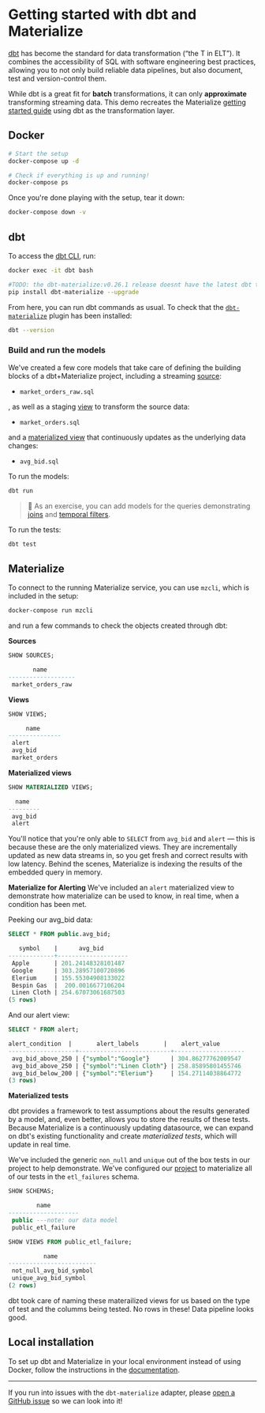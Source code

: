 # Getting started with dbt and Materialize

[dbt](https://docs.getdbt.com/docs/introduction) has become the standard for data transformation (“the T in ELT”). It combines the accessibility of SQL with software engineering best practices, allowing you to not only build reliable data pipelines, but also document, test and version-control them.

While dbt is a great fit for **batch** transformations, it can only **approximate** transforming streaming data. This demo recreates the Materialize [getting started guide](https://materialize.com/docs/get-started/) using dbt as the transformation layer.

## Docker

```bash
# Start the setup
docker-compose up -d

# Check if everything is up and running!
docker-compose ps
```

Once you're done playing with the setup, tear it down:

```bash
docker-compose down -v
```

## dbt

To access the [dbt CLI](https://docs.getdbt.com/dbt-cli/cli-overview), run:

```bash
docker exec -it dbt bash

#TODO: the dbt-materialize:v0.26.1 release doesnt have the latest dbt test code. Use the newest image and remove this line on the next release.
pip install dbt-materialize --upgrade
```

From here, you can run dbt commands as usual. To check that the [`dbt-materialize`](https://pypi.org/project/dbt-materialize/) plugin has been installed:

```bash
dbt --version
```

### Build and run the models

We've created a few core models that take care of defining the building blocks of a dbt+Materialize project, including a streaming [source](https://materialize.com/docs/overview/api-components/#sources):

- `market_orders_raw.sql`

, as well as a staging [view](https://materialize.com/docs/overview/api-components/#non-materialized-views) to transform the source data:

- `market_orders.sql`

and a [materialized view](https://materialize.com/docs/overview/api-components/#materialized-views) that continuously updates as the underlying data changes:

- `avg_bid.sql`

To run the models:

```bash
dbt run
```

> :crab: As an exercise, you can add models for the queries demonstrating [joins](https://materialize.com/docs/get-started/#joins) and [temporal filters](https://materialize.com/docs/get-started/#temporal-filters).

To run the tests:

```bash
dbt test
```

## Materialize

To connect to the running Materialize service, you can use `mzcli`, which is included in the setup:

```bash
docker-compose run mzcli
```

and run a few commands to check the objects created through dbt:

**Sources**

```sql
SHOW SOURCES;

       name
-------------------
 market_orders_raw
```

**Views**

```sql
SHOW VIEWS;

     name
---------------
 alert
 avg_bid
 market_orders
```

**Materialized views**

```sql
SHOW MATERIALIZED VIEWS;

  name
---------
 avg_bid
 alert
```

You'll notice that you're only able to `SELECT` from `avg_bid` and `alert` — this is because these are the only materialized views. They are incrementally updated as new data streams in, so you get fresh and correct results with low latency. Behind the scenes, Materialize is indexing the results of the embedded query in memory.

**Materialize for Alerting**
We've included an `alert` materialized view to demonstrate how materialize can be used to know, in real time, when a condition has been met.

Peeking our avg_bid data:

```sql
SELECT * FROM public.avg_bid;

   symbol    |      avg_bid
-------------+--------------------
 Apple       | 201.24148328101487
 Google      | 303.28957100720896
 Elerium     | 155.55304908133022
 Bespin Gas  |  200.0016677106204
 Linen Cloth | 254.67073061687503
(5 rows)
```

And our alert view:

```sql
SELECT * FROM alert;

alert_condition  |       alert_labels       |    alert_value
-------------------+--------------------------+--------------------
 avg_bid_above_250 | {"symbol":"Google"}      | 304.86277762009547
 avg_bid_above_250 | {"symbol":"Linen Cloth"} | 258.85895801455746
 avg_bid_below_200 | {"symbol":"Elerium"}     | 154.27114038864772
(3 rows)
```

**Materialized tests**

dbt provides a framework to test assumptions about the results generated by a model, and, even better, allows you to store the results of these tests.
Because Materialize is a continuously updating datasource, we can expand on dbt's existing functionality and create _materialized tests_, which will update in real time.

We've included the generic `non_null` and `unique` out of the box tests in our project to help demonstrate.
We've configured our [project](dbt/dbt_project.yml) to materialize all of our tests in the `etl_failures` schema.

```sql
SHOW SCHEMAS;

        name
--------------------
 public ---note: our data model
 public_etl_failure
```

```sql
SHOW VIEWS FROM public_etl_failure;

          name
-------------------------
 not_null_avg_bid_symbol
 unique_avg_bid_symbol
(2 rows)
```

dbt took care of naming these materailized views for us based on the type of test and the columms being tested. No rows in these! Data pipeline looks good.

## Local installation

To set up dbt and Materialize in your local environment instead of using Docker, follow the instructions in the [documentation](https://materialize.com/docs/guides/dbt/).

<hr>

If you run into issues with the `dbt-materialize` adapter, please [open a GitHub issue](https://github.com/MaterializeInc/materialize/issues/new/choose) so we can look into it!

